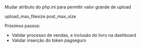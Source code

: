 Mudar atributo do php.ini para permitir valor grande de upload

upload_max_filesize 
post_max_size


Próximos passos: 
- Validar processo de vendas, e inclusão do livro na dashboard
- Validar inserção do token pagseguro
